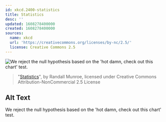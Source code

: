 ```yaml
---
id: xkcd.2400-statistics
title: Statistics
desc: ''
updated: 1608278400000
created: 1608278400000
sources:
  name: xkcd
  url: 'https://creativecommons.org/licenses/by-nc/2.5/'
  license: Creative Commons 2.5
---
```

![We reject the null hypothesis based on the 'hot damn, check out this chart' test.](https://imgs.xkcd.com/comics/statistics.png)
> "[Statistics](https://xkcd.com/2400/)", by Randall Munroe, licensed under Creative Commons Attribution-NonCommercial 2.5 License

## Alt Text
We reject the null hypothesis based on the 'hot damn, check out this chart' test.
